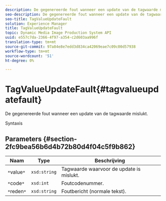 ```yaml
---
description: De gegenereerde fout wanneer een update van de tagwaarde mislukt.
seo-description: De gegenereerde fout wanneer een update van de tagwaarde mislukt.
seo-title: TagValueUpdateFault
solution: Experience Manager
title: TagValueUpdateFault
topic: Dynamic Media Image Production System API
uuid: e557c7da-2366-4f97-a354-c2d603aa996f
translation-type: tm+mt
source-git-commit: 97a84e8e7edd3d834ca42069eae7c09c00d57938
workflow-type: tm+mt
source-wordcount: '51'
ht-degree: 0%

---
```



# TagValueUpdateFault{#tagvalueupdatefault}

De gegenereerde fout wanneer een update van de tagwaarde mislukt.

Syntaxis

## Parameters {#section-2fc9bea56b6d4b72b80d4f04c5f9b862}

| Naam | Type | Beschrijving |
|---|---|---|
| `*`value`*` | `xsd:string` | Tagwaarde waarvoor de update is mislukt. |
| `*`code`*` | `xsd:int` | Foutcodenummer. |
| `*`reden`*` | `xsd:string` | Foutbericht (normale tekst). |

